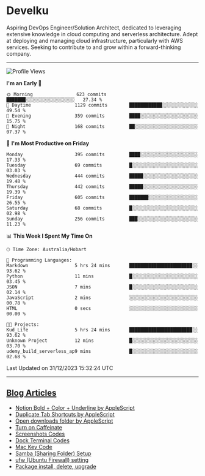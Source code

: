 <h1> Develku </h1>

Aspiring DevOps Engineer/Solution Architect, dedicated to leveraging extensive knowledge in cloud computing and serverless architecture. Adept at deploying and managing cloud infrastructure, particularly with AWS services. Seeking to contribute to and grow within a forward-thinking company.


---

<!--START_SECTION:waka-->
![Profile Views](http://img.shields.io/badge/Profile%20Views-10-blue)

**I'm an Early 🐤** 

```text
🌞 Morning                623 commits         ███████░░░░░░░░░░░░░░░░░░   27.34 % 
🌆 Daytime                1129 commits        ████████████░░░░░░░░░░░░░   49.54 % 
🌃 Evening                359 commits         ████░░░░░░░░░░░░░░░░░░░░░   15.75 % 
🌙 Night                  168 commits         ██░░░░░░░░░░░░░░░░░░░░░░░   07.37 % 
```
📅 **I'm Most Productive on Friday** 

```text
Monday                   395 commits         ████░░░░░░░░░░░░░░░░░░░░░   17.33 % 
Tuesday                  69 commits          █░░░░░░░░░░░░░░░░░░░░░░░░   03.03 % 
Wednesday                444 commits         █████░░░░░░░░░░░░░░░░░░░░   19.48 % 
Thursday                 442 commits         █████░░░░░░░░░░░░░░░░░░░░   19.39 % 
Friday                   605 commits         ███████░░░░░░░░░░░░░░░░░░   26.55 % 
Saturday                 68 commits          █░░░░░░░░░░░░░░░░░░░░░░░░   02.98 % 
Sunday                   256 commits         ███░░░░░░░░░░░░░░░░░░░░░░   11.23 % 
```


📊 **This Week I Spent My Time On** 

```text
🕑︎ Time Zone: Australia/Hobart

💬 Programming Languages: 
Markdown                 5 hrs 24 mins       ███████████████████████░░   93.62 % 
Python                   11 mins             █░░░░░░░░░░░░░░░░░░░░░░░░   03.45 % 
JSON                     7 mins              █░░░░░░░░░░░░░░░░░░░░░░░░   02.14 % 
JavaScript               2 mins              ░░░░░░░░░░░░░░░░░░░░░░░░░   00.78 % 
HTML                     0 secs              ░░░░░░░░░░░░░░░░░░░░░░░░░   00.00 % 

🐱‍💻 Projects: 
Kud_Life                 5 hrs 24 mins       ███████████████████████░░   93.62 % 
Unknown Project          12 mins             █░░░░░░░░░░░░░░░░░░░░░░░░   03.70 % 
udemy_build_serverless_ap9 mins              █░░░░░░░░░░░░░░░░░░░░░░░░   02.68 % 
```


 Last Updated on 31/12/2023 15:32:24 UTC
<!--END_SECTION:waka-->

---

## [Blog Articles](https://my-digital-garden-green-seven.vercel.app/)

<!--START_SECTION:blog-->
- [Notion Bold + Color + Underline by AppleScript](https://my-digital-garden-green-seven.vercel.app/3-resource/mac-tips/notion-bold-color-underline-by-apple-script/)
- [Duplicate Tab Shortcuts by AppleScript](https://my-digital-garden-green-seven.vercel.app/3-resource/mac-tips/duplicate-tab-shortcuts-by-apple-script/)
- [Open downloads folder by AppleScript](https://my-digital-garden-green-seven.vercel.app/3-resource/mac-tips/open-downloads-folder-by-apple-script/)
- [Turn on Caffeinate](https://my-digital-garden-green-seven.vercel.app/3-resource/mac-tips/turn-on-caffeinate/)
- [Screenshots Codes](https://my-digital-garden-green-seven.vercel.app/3-resource/mac-tips/screenshots-codes/)
- [Dock Terminal Codes](https://my-digital-garden-green-seven.vercel.app/3-resource/mac-tips/dock-terminal-codes/)
- [Mac Key Code](https://my-digital-garden-green-seven.vercel.app/3-resource/mac-tips/mac-key-code/)
- [Samba (Sharing Folder) Setup](https://my-digital-garden-green-seven.vercel.app/3-resource/ubuntu-linux/samba-sharing-folder-setup/)
- [ufw (Ubuntu Firewall) setting](https://my-digital-garden-green-seven.vercel.app/3-resource/ubuntu-linux/ufw-ubuntu-firewall-setting/)
- [Package install, delete, upgrade](https://my-digital-garden-green-seven.vercel.app/apt/package-install-delete-upgrade/)
<!--END_SECTION:blog-->
